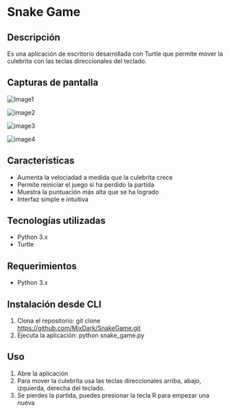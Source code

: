 # Snake Game

## Descripción
Es una aplicación de escritorio desarrollada con Turtle que permite mover la culebrita con las teclas direccionales del teclado.

## Capturas de pantalla
![Image1](https://github.com/MixDark/SnakeGame/assets/151795541/e9a477a6-479b-4c61-86f1-280af29d5c6b)

![image2](https://github.com/MixDark/SnakeGame/assets/151795541/b712de93-4a92-4e1e-a0b8-03d02cbb2314)

![image3](https://github.com/MixDark/SnakeGame/assets/151795541/42c94807-0f4a-432c-8ac3-eee4c839db27)

![image4](https://github.com/MixDark/SnakeGame/assets/151795541/7f21beb4-eb01-4655-9645-e2ff9774fe19)

## Características
- Aumenta la velociadad a medida que la culebrita crece
- Permite reiniciar el juego si ha perdido la partida
- Muestra la puntuación más alta que se ha logrado
- Interfaz simple e intuitiva

## Tecnologías utilizadas
- Python 3.x
- Turtle

## Requerimientos
- Python 3.x 

## Instalación desde CLI
1. Clona el repositorio: 
git clone https://github.com/MixDark/SnakeGame.git
2. Ejecuta la aplicación:
python snake_game.py

## Uso
1. Abre la aplicación
2. Para mover la culebrita usa las teclas direccionales arriba, abajo, izquierda, derecha del teclado.
3. Se pierdes la partida, puedes presionar la tecla R para empezar una nueva
